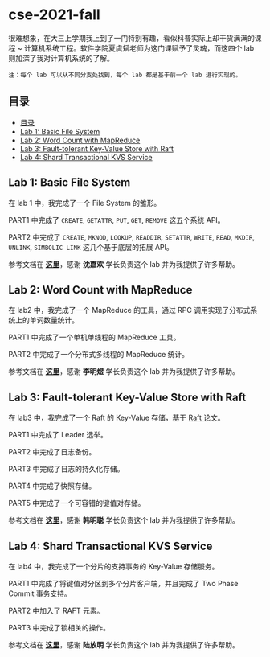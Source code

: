 # cse-2021-fall

很难想象，在大三上学期我上到了一门特别有趣，看似科普实际上却干货满满的课程 ~ 计算机系统工程。软件学院夏虞斌老师为这门课赋予了灵魂，而这四个 lab 则加深了我对计算机系统的了解。

`注：每个 lab 可以从不同分支处找到，每个 lab 都是基于前一个 lab 进行实现的。`

## 目录

- [目录](#目录)
- [Lab 1: Basic File System](#Lab-1-Basic-File-System)
- [Lab 2: Word Count with MapReduce](#Lab-2-Word-Count-with-MapReduce)
- [Lab 3: Fault-tolerant Key-Value Store with Raft](#Lab-3-Fault-tolerant-Key-Value-Store-with-Raft)
- [Lab 4: Shard Transactional KVS Service](#Lab-4-Shard-Transactional-KVS-Service)
  
## Lab 1: Basic File System

在 lab 1 中，我完成了一个 File System 的雏形。

PART1 中完成了 `CREATE`, `GETATTR`, `PUT`, `GET`, `REMOVE` 这五个系统 API。

PART2 中完成了 `CREATE`, `MKNOD`, `LOOKUP`, `READDIR`, `SETATTR`, `WRITE`, `READ`, `MKDIR`, `UNLINK`, `SIMBOLIC LINK` 这几个基于底层的拓展 API。

参考文档在 [**这里**](https://ipads.se.sjtu.edu.cn/courses/cse/labs/lab1.html)，感谢 **沈嘉欢** 学长负责这个 lab 并为我提供了许多帮助。

## Lab 2: Word Count with MapReduce

在 lab2 中，我完成了一个 MapReduce 的工具，通过 RPC 调用实现了分布式系统上的单词数量统计。

PART1 中完成了一个单机单线程的 MapReduce 工具。

PART2 中完成了一个分布式多线程的 MapReduce 统计。

参考文档在 [**这里**](https://ipads.se.sjtu.edu.cn/courses/cse/labs/lab2.html)，感谢 **李明煜** 学长负责这个 lab 并为我提供了许多帮助。

## Lab 3: Fault-tolerant Key-Value Store with Raft

在 lab3 中，我完成了一个 Raft 的 Key-Value 存储，基于 [Raft 论文](https://ipads.se.sjtu.edu.cn/courses/cse/labs/lab3-assets/raft.pdf)。

PART1 中完成了 Leader 选举。

PART2 中完成了日志备份。

PART3 中完成了日志的持久化存储。

PART4 中完成了快照存储。

PART5 中完成了一个可容错的键值对存储。

参考文档在 [**这里**](https://ipads.se.sjtu.edu.cn/courses/cse/labs/lab3.html)，感谢 **韩明聪** 学长负责这个 lab 并为我提供了许多帮助。

## Lab 4: Shard Transactional KVS Service

在 lab4 中，我完成了一个分片的支持事务的 Key-Value 存储服务。

PART1 中完成了将键值对分区到多个分片客户端，并且完成了 Two Phase Commit 事务支持。

PART2 中加入了 RAFT 元素。

PART3 中完成了锁相关的操作。

参考文档在 [**这里**](https://ipads.se.sjtu.edu.cn/courses/cse/labs/lab4.html)，感谢 **陆放明** 学长负责这个 lab 并为我提供了许多帮助。

